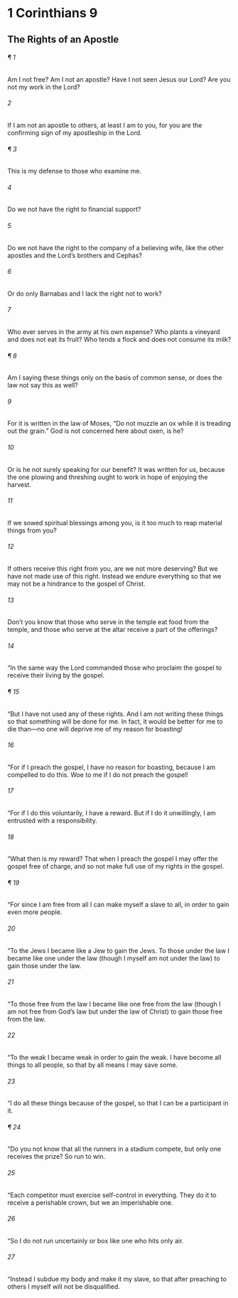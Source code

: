 # 1 Corinthians 9
## The Rights of an Apostle
###### ¶ 1
Am I not free? Am I not an apostle? Have I not seen Jesus our Lord? Are you not my work in the Lord?
###### 2
If I am not an apostle to others, at least I am to you, for you are the confirming sign of my apostleship in the Lord.
###### ¶ 3
This is my defense to those who examine me.
###### 4
Do we not have the right to financial support?
###### 5
Do we not have the right to the company of a believing wife, like the other apostles and the Lord’s brothers and Cephas?
###### 6
Or do only Barnabas and I lack the right not to work?
###### 7
Who ever serves in the army at his own expense? Who plants a vineyard and does not eat its fruit? Who tends a flock and does not consume its milk?
###### ¶ 8
Am I saying these things only on the basis of common sense, or does the law not say this as well?
###### 9
For it is written in the law of Moses, “Do not muzzle an ox while it is treading out the grain.” God is not concerned here about oxen, is he?
###### 10
Or is he not surely speaking for our benefit? It was written for us, because the one plowing and threshing ought to work in hope of enjoying the harvest.
###### 11
If we sowed spiritual blessings among you, is it too much to reap material things from you?
###### 12
If others receive this right from you, are we not more deserving?
But we have not made use of this right. Instead we endure everything so that we may not be a hindrance to the gospel of Christ.
###### 13
Don’t you know that those who serve in the temple eat food from the temple, and those who serve at the altar receive a part of the offerings?
###### 14
“In the same way the Lord commanded those who proclaim the gospel to receive their living by the gospel.
###### ¶ 15
“But I have not used any of these rights. And I am not writing these things so that something will be done for me. In fact, it would be better for me to die than—no one will deprive me of my reason for boasting!
###### 16
“For if I preach the gospel, I have no reason for boasting, because I am compelled to do this. Woe to me if I do not preach the gospel!
###### 17
“For if I do this voluntarily, I have a reward. But if I do it unwillingly, I am entrusted with a responsibility.
###### 18
“What then is my reward? That when I preach the gospel I may offer the gospel free of charge, and so not make full use of my rights in the gospel.
###### ¶ 19
“For since I am free from all I can make myself a slave to all, in order to gain even more people.
###### 20
“To the Jews I became like a Jew to gain the Jews. To those under the law I became like one under the law (though I myself am not under the law) to gain those under the law.
###### 21
“To those free from the law I became like one free from the law (though I am not free from God’s law but under the law of Christ) to gain those free from the law.
###### 22
“To the weak I became weak in order to gain the weak. I have become all things to all people, so that by all means I may save some.
###### 23
“I do all these things because of the gospel, so that I can be a participant in it.
###### ¶ 24
“Do you not know that all the runners in a stadium compete, but only one receives the prize? So run to win.
###### 25
“Each competitor must exercise self-control in everything. They do it to receive a perishable crown, but we an imperishable one.
###### 26
“So I do not run uncertainly or box like one who hits only air.
###### 27
“Instead I subdue my body and make it my slave, so that after preaching to others I myself will not be disqualified.
